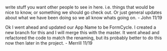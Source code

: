 write stuff you want other people to see in here. i.e. things that would be nice to know, or something we should go check out. Or just general updates about what we have been doing so we all know whats going on. - John 11/19

Ok I went ahead and updated our App Name to be FormCycle. I created a new branch for this and I will merge this with the master. It went ahead and refactored the code to match the renaming, but its probably better to do this now then later in the project. - Merrill 11/19

